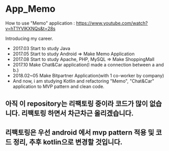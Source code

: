 # App_Memo

How to use "Memo" application : https://www.youtube.com/watch?v=hT1YVlKXNQs&t=28s

Introducing my career.

  - 2017.03 Start to study Java
  - 2017.05 Start to study Android => Make Memo Application
  - 2017.08 Start to study Apache, PHP, MySQL => Make ShoppingMall
  - 2017.10 Make Chat&Car application(I made a connection between a and b.)
  - 2018.02~05 Make Bitpartner Application(with 1 co-worker by company)
  - And now, i am studying Kotlin and refactoring "Memo", "Chat&Car" application to MVP pattern and clean code.
  
  
## 아직 이 repository는 리팩토링 중이라 코드가 많이 없습니다. 리팩토링 하면서 차근차근 올리겠습니다.
## 리팩토링은 우선 android 에서 mvp pattern 적용 및 코드 정리, 추후 kotlin으로 변경할 것입니다.
